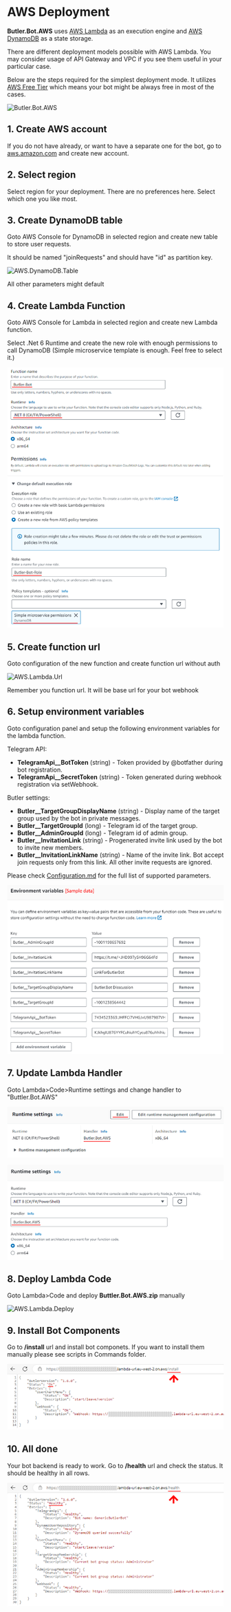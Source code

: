 # AWS Deployment
**Butler.Bot.AWS** uses [AWS Lambda](https://aws.amazon.com/lambda) as an execution engine and [AWS DynamoDB](https://aws.amazon.com/dynamodb) as a state storage.

There are different deployment models possible with AWS Lambda. You may consider usage of API Gateway and VPC if you see them useful in your particular case.

Below are the steps required for the simplest deployment mode. It utilizes [AWS Free Tier](https://aws.amazon.com/free) which means your bot might be always free in most of the cases.

![Butler.Bot.AWS](Images/Butler.Bot.AWS.png)

## 1. Create AWS account

If you do not have already, or want to have a separate one for the bot, go to [aws.amazon.com](https://aws.amazon.com/) and create new account.

## 2. Select region

Select region for your deployment. There are no preferences here. Select which one you like most.

## 3. Create DynamoDB table

Goto AWS Console for DynamoDB in selected region and create new table to store user requests. 

It should be named "joinRequests" and should have "id" as partition key.

![AWS.DynamoDB.Table](Images/AWS.DynamoDB.Table.png)

All other parameters might default

## 4. Create Lambda Function

Goto AWS Console for Lambda in selected region and create new Lambda function.

Select .Net 6 Runtime and create the new role with enough permissions to call DynamoDB (Simple microservice template is enough. Feel free to select it.)

![AWS.Lambda.Create](Images/AWS.Lambda.Create.png)

## 5. Create function url

Goto configuration of the new function and create function url without auth

![AWS.Lambda.Url](Images/AWS.Lambda.Url.png)

Remember you function url. It will be base url for your bot webhook

## 6. Setup environment variables

Goto configuration panel and setup the following environment variables for the lambda function.

Telegram API:
* **TelegramApi__BotToken** (string) - Token provided by @botfather during bot registration.
* **TelegramApi__SecretToken** (string) - Token generated during webhook registration via setWebhook.

Butler settings:
* **Butler__TargetGroupDisplayName** (string) - Display name of the target group used by the bot in private messages.
* **Butler__TargetGroupId** (long) - Telegram id of the target group.
* **Butler__AdminGroupId** (long) - Telegram id of admin group.
* **Butler__InvitationLink** (string) - Progenerated invite link used by the bot to invite new members.
* **Butler__InvitationLinkName** (string) - Name of the invite link. Bot accept join requests only from this link. All other invite requests are ignored.

Please check [Configuration.md](Configuration.md) for the full list of supported parameters.

![AWS.Lambda.EnvVars](Images/AWS.Lambda.EnvVars.png)

## 7. Update Lambda Handler

Goto Lambda>Code>Runtime settings and change handler to "Buttler.Bot.AWS"

![AWS.Lambda.RuntimeSettings](Images/AWS.Lambda.RuntimeSettings.png)

![AWS.Lambda.Handler](Images/AWS.Lambda.Handler.png)

## 8. Deploy Lambda Code

Goto Lambda>Code and deploy **Buttler.Bot.AWS.zip** manually

![AWS.Lambda.Deploy](Images/AWS.Lambda.Deploy.png)

## 9. Install Bot Components

Go to **/install** url and install bot componets. If you want to install them manually please see scripts in Commands folder.

![AWS.Lambda.Install](Images/AWS.Lambda.Install.png)


## 10. All done

Your bot backend is ready to work. Go to **/health** url and check the status. It should be healthy in all rows.

![AWS.Lambda.Health](Images/AWS.Lambda.Health.png)
